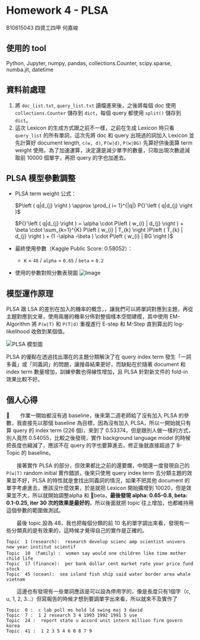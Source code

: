 # Homework 4 - PLSA
B10615043 四資工四甲 何嘉峻

## 使用的 tool
Python, Jupyter, numpy, pandas, collections.Counter, scipy.sparse, numba.jit, datetime

## 資料前處理

1. 將 `doc_list.txt`, `query_list.txt` 讀檔進來後，之後將每個 doc 使用 `collections.Counter` 儲存到 `dict`，每個 query 都使用 `split()` 儲存到 `dict`。
2. 這次 Lexicon 的生成方式跟之前不一樣，之前在生成 Lexicon 時只看 `query_list` 的所有單詞，這次先將 doc 和 query 出現過的詞加入 Lexicon 並先計算好 document length, `c(w, d)`, `P(w|d)`, `P(w|BG)` 先算好供後面算 term weight 使用。為了加速運算，決定還是減少單字的數量，只取出現次數遞減取前 10000 個單字，再把 query 的字也加進去。


## PLSA 模型參數調整

* PLSA term weight 公式：
  
  $P\left ( q|d_{j} \right ) \approx \prod_{ i= 1}^{|q|} P{}'\left ( q|d_{j} \right )$
  
  $P{}'\left ( q|d_{j} \right ) = \alpha \cdot P\left ( w_{i} | d_{j} \right ) + \beta \cdot \sum_{k=1}^{K} P\left ( w_{i} | T_{k} \right )P\left ( T_{k} | d_{j} \right ) + (1 -\alpha -\beta ) \cdot P\left ( w_{i} | BG \right )$

* 最終使用參數（Kaggle Public Score: 0.58052）：
    * `K` = `48` / `alpha` = `0.65` / `beta` = `0.2`
* 使用的參數對照分數表現圖
  ![Image](https://i.imgur.com/lKhSjXS.png)


## 模型運作原理

PLSA 跟 LSA 的差別在加入的機率的概念，，讓我們可以將單詞對應到主題，再從主題對應到文章，使用兩層的機率分佈對整個樣本空間建模，其中使用 EM-Algorithm 將 `P(w|T)` 和 `P(T|d)` 重複進行 E-step 和 M-Step 直到算出的 log-likelihood 收斂到某個值。

![PLSA 模型圖](https://i.imgur.com/qITG12G.png)

PLSA 的優點在透過找出潛在的主題分類解決了在 query index term 發生「一詞多義」或「同義詞」的問題，讓搜尋結果更好，而缺點在於隨著 document 和 index term 數量增加，訓練參數也得線性增加，且 PLSA 針對新文件的 fold-in 效果比較不好。

## 個人心得

　　作業一開始都沒有過 baseline，後來第二週老師給了沒有加入 PLSA 的參數，我直接先以那個 baseline 為目標，因為沒有加入 PLSA，所以一開始就只有算 query 的 index term (226 個)，來到了 0.53374，但是跟別人做一樣的方式，別人竟然 0.54055，比較之後發現，實作 background language model 的時候把長度也縮減了，應該不在 query 的字也要算進去，修正後就直接超過了 8-Topic 的 baseline。

　　接著實作 PLSA 的部分，但效果都比之前的還要爛，中間還一度發現自己的 `P(w|T)` random initial 實作錯誤，後來只使用 query index term 去分類主題的效果並不好，PLSA 的特性就是會找出同義詞的情況，如果不把其他 document 的單字考慮進去，應該沒什麼效果，於是就把 Lexicon 開始擴增到 10020，但是效果並不大，所以就開始調整alpha 和 beta，**最後發現 alpha: 0.65-0.8, beta: 0.1-0.25, iter 30 次的效果是最好的**，所以後面就把 topic 往上增加，也都維持用這個參數的範圍做測試。

　　最後 topic 設為 48，我也把每個分類的前 10 名的單字調出來看，發現有一些分類真的是有效果的，這時候才覺得自己的實作是正確的。
```
Topic  1 (research):  research develop scienc amp scientist univers new year institut scientif
Topic  10 （family）:  women say would one children like time mother child life
Topic  17 (finance):  per bank dollar cent market rate year price fund stock
Topic  45 (ocean):  sea island fish ship said water border area whale vietnam
```

　　這邊也有發現有一些單詞應該是可以設為停用字的，像是長度只有1個字（c, u, 1, 2, 3...）但寫報告的時候才想到要調單字出來看，所以就來不及實作了
```
Topic  0 :  c lab poll ms hold ld swing maj 3 david
Topic  7 :  1 2 research 3 4 1993 1992 1991 5 use
Topic  24 :  report state u accord unit intern million firm govern korea
Topic  41 :  1 2 3 5 4 6 0 8 7 9
```

<script type="text/javascript" src="http://cdn.mathjax.org/mathjax/latest/MathJax.js?config=TeX-AMS-MML_HTMLorMML"></script>
<script type="text/x-mathjax-config"> MathJax.Hub.Config({ tex2jax: {inlineMath: [['$', '$']]}, messageStyle: "none" }); </script>